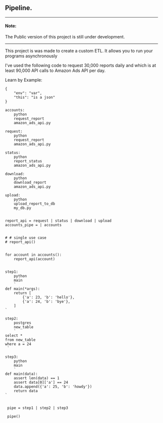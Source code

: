 ## Pipeline.

---

#### Note:
The Public version of this project is still under development.

---

This project is was made to create a custom ETL.
It allows you to run your programs asynchronously

I've used the following code to request 30,000 reports
daily and which is at least 90,000 API calls to Amazon Ads API per day.

Learn by Example:
```
{
    "env": "var",
    "this": "is a json"
}

accounts:
    python 
    request_report 
    amazon_ads_api.py

request: 
    python 
    request_report 
    amazon_ads_api.py

status:
    python
    report_status
    amazon_ads_api.py

download:
    python
    download_report
    amazon_ads_api.py
    
upload:
    python
    upload_report_to_db
    my_db.py


report_api = request | status | download | upload
accounts_pipe = | accounts


# # single use case
# report_api()


for account in accounts():
    report_api(account)


```

```
step1:
    python
    main
    `
def main(*args):
    return [
        {'a': 23, 'b': 'hello'},    
        {'a': 24, 'b': 'bye'},
    ]
`

step2:
    postgres
    new_table
    `
select * 
from new_table
where a = 24
 `
 
step3:
    python
    main
    `
def main(data):
    assert len(data) == 1
    assert data[0]['a'] == 24
    data.append({'a': 25, 'b': 'howdy'})
    return data    
`
 
 
 pipe = step1 | step2 | step3
 
 pipe()

```



